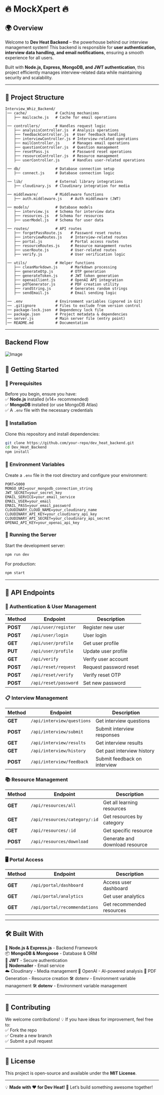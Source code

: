 # **🔥 MockXpert 🔥**  

## 🌍 Overview  
Welcome to **Dev Heat Backend** – the powerhouse behind our interview management system! This backend is responsible for **user authentication, interview data handling, and email notifications**, ensuring a smooth experience for all users.  

Built with **Node.js, Express, MongoDB, and JWT authentication**, this project efficiently manages interview-related data while maintaining security and scalability.  

---

## 📁 **Project Structure**  

```
Interview_Whiz_Backend/
│── cache/             # Caching mechanisms
│   ├── mailcache.js   # Cache for email operations
│
│── controllers/       # Handles request logic  
│   ├── analysisController.js  # Analysis operations
│   ├── feedbackController.js  # User feedback handling
│   ├── interviewController.js # Interview-related operations
│   ├── mailController.js      # Manages email operations  
│   ├── questionController.js  # Question management
│   ├── resetPass.js           # Password reset operations
│   ├── resourceController.js  # Resource management
│   ├── userController.js      # Handles user-related operations  
│  
│── db/                # Database connection setup  
│   ├── connect.js     # Database connection logic
│  
│── lib/               # External library integrations
│   ├── cloudinary.js  # Cloudinary integration for media
│
│── middleware/        # Middleware functions  
│   ├── auth.middleware.js    # Auth middleware (JWT)  
│  
│── models/            # Database models  
│   ├── interview.js   # Schema for interview data  
│   ├── resources.js   # Schema for resources
│   ├── userModel.js   # Schema for user data  
│  
│── routes/            # API routes  
│   ├── forgetPassRoute.js    # Password reset routes
│   ├── interviewRoutes.js    # Interview-related routes
│   ├── portal.js             # Portal access routes
│   ├── resourceRoutes.js     # Resource management routes
│   ├── userRoute.js          # User-related routes  
│   ├── verify.js             # User verification logic  
│  
│── utils/             # Helper functions  
│   ├── cleanMarkdown.js      # Markdown processing
│   ├── generateOtp.js        # OTP generation
│   ├── generateToken.js      # JWT token generation
│   ├── openaiClient.js       # OpenAI API integration
│   ├── pdfGenerator.js       # PDF creation utility
│   ├── randString.js         # Generates random strings  
│   ├── sendEmail.js          # Email sending logic  
│  
│── .env               # Environment variables (ignored in Git)  
│── .gitignore         # Files to exclude from version control  
│── package-lock.json  # Dependency lock file
│── package.json       # Project metadata & dependencies  
│── server.js          # Main server file (entry point)  
│── README.md          # Documentation
```

---

## Backend Flow
![Image](https://github.com/user-attachments/assets/92ad4d5c-0609-4d2f-b7b4-5d99d31f45ea)

## 🚀 **Getting Started**  

### **🔹 Prerequisites**  
Before you begin, ensure you have:  
✅ **Node.js** installed (v14+ recommended)  
✅ **MongoDB** installed (or use MongoDB Atlas)  
✅ A `.env` file with the necessary credentials  

### **🔹 Installation**  
Clone this repository and install dependencies:  
```sh
git clone https://github.com/your-repo/dev_heat_backend.git
cd Dev_Heat_Backend
npm install
```

### **🔹 Environment Variables**  
Create a `.env` file in the root directory and configure your environment:  
```env
PORT=5000  
MONGO_URI=your_mongodb_connection_string  
JWT_SECRET=your_secret_key  
EMAIL_SERVICE=your_email_service  
EMAIL_USER=your_email  
EMAIL_PASS=your_email_password  
CLOUDINARY_CLOUD_NAME=your_cloudinary_name
CLOUDINARY_API_KEY=your_cloudinary_api_key
CLOUDINARY_API_SECRET=your_cloudinary_api_secret
OPENAI_API_KEY=your_openai_api_key 
```

### **🔹 Running the Server**  
Start the development server:  
```sh
npm run dev
```  
For production:  
```sh
npm start
```

---

## 🎯 **API Endpoints**  

### **🔑 Authentication & User Management**  
| Method | Endpoint                | Description                 |
|--------|-------------------------|-----------------------------|
| **POST** | `/api/user/register`   | Register new user           |
| **POST** | `/api/user/login`      | User login                  |
| **GET**  | `/api/user/profile`    | Get user profile            |
| **PUT**  | `/api/user/profile`    | Update user profile         |
| **GET**  | `/api/verify`          | Verify user account         |
| **POST** | `/api/reset/request`   | Request password reset      |
| **POST** | `/api/reset/verify`    | Verify reset OTP            |
| **POST** | `/api/reset/password`  | Set new password            |

### **📋 Interview Management**  
| Method | Endpoint                      | Description                      |
|--------|-------------------------------|----------------------------------|
| **GET**  | `/api/interview/questions`   | Get interview questions          |
| **POST** | `/api/interview/submit`      | Submit interview responses       |
| **GET**  | `/api/interview/results`     | Get interview results            |
| **GET**  | `/api/interview/history`     | Get past interview history       |
| **POST** | `/api/interview/feedback`    | Submit feedback on interview     |

### **📚 Resource Management**  
| Method | Endpoint                      | Description                      |
|--------|-------------------------------|----------------------------------|
| **GET**  | `/api/resources/all`         | Get all learning resources       |
| **GET**  | `/api/resources/category/:id`| Get resources by category        |
| **GET**  | `/api/resources/:id`         | Get specific resource            |
| **POST** | `/api/resources/download`    | Generate and download resource   |

### **🖥️ Portal Access**  
| Method | Endpoint                      | Description                      |
|--------|-------------------------------|----------------------------------|
| **GET**  | `/api/portal/dashboard`      | Access user dashboard            |
| **GET**  | `/api/portal/analytics`      | Get user analytics               |
| **GET**  | `/api/portal/recommendations`| Get recommended resources        |
---

## 🛠 **Built With**  

🚀 **Node.js & Express.js** - Backend Framework  
📦 **MongoDB & Mongoose** - Database & ORM  
🔐 **JWT** - Secure authentication  
📩 **Nodemailer** - Email service  
☁️ Cloudinary - Media management
🤖 OpenAI - AI-powered analysis
📄 PDF Generation - Resource creation
🛠 dotenv - Environment variable management
🛠 **dotenv** - Environment variable management  

---

## 👥 **Contributing**  
We welcome contributions! 💡 If you have ideas for improvement, feel free to:  
✅ Fork the repo  
✅ Create a new branch  
✅ Submit a pull request  

---

## 📜 **License**  
This project is open-source and available under the **MIT License**.  

---

💡 **Made with ❤️ for Dev Heat!** 🚀 Let’s build something awesome together!  
